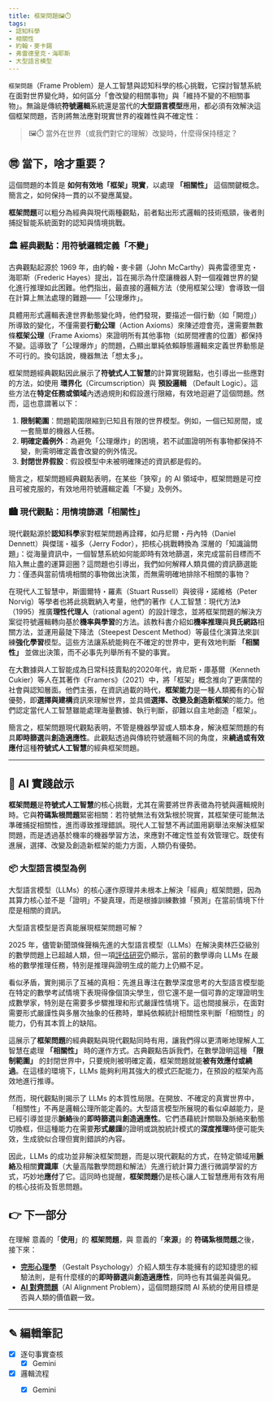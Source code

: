 ```yaml
---
title: 框架問題🖼️⏱️
tags:
- 認知科學
- 相關性
- 約翰・麥卡錫
- 弗雷德里克・海耶斯
- 大型語言模型
---
```


`框架問題`（Frame Problem）是人工智慧與認知科學的核心挑戰，它探討智慧系統在面對世界變化時，如何區分「會改變的相關事物」與「維持不變的不相關事物」。無論是傳統**符號邏輯**系統還是當代的**大型語言模型**應用，都必須有效解決這個框架問題，否則將無法應對現實世界的複雜性與不確定性：

> 🖼️⏱️ 當外在世界（或我們對它的理解）改變時，什麼得保持穩定？

## ㉄ 當下，啥才重要？

這個問題的本質是 **如何有效地「框架」現實**，以處理 **「相關性」** 這個關鍵概念。簡言之，如何保持一貫的以不變應萬變。

**框架問題**可以粗分為經典與現代兩種觀點，前者點出形式邏輯的技術瓶頸，後者則捕捉智能系統面對的認知與情境挑戰。

### 🏛️ 經典觀點：用符號邏輯定義「不變」

古典觀點起源於 1969 年，由約翰・麥卡錫（John McCarthy）與弗雷德里克・海耶斯（Frederic Hayes）提出，旨在揭示為什麼讓機器人對一個複雜世界的變化進行推理如此困難。他們指出，最直接的邏輯方法（使用框架公理）會導致一個在計算上無法處理的難題——「公理爆炸」。

具體用形式邏輯表達世界動態變化時，他們發現，要描述一個行動（如「開燈」）所導致的變化，不僅需要**行動公理**（Action Axioms）來陳述燈會亮，還需要無數條**框架公理**（Frame Axioms）來證明所有其他事物（如房間裡書的位置）都保持不變。這導致了「公理爆炸」的問題，凸顯出單純依賴靜態邏輯來定義世界動態是不可行的。換句話說，機器無法「想太多」。

框架問題經典觀點因此展示了**符號式人工智慧**的計算實現難點，也引導出一些應對的方法，如使用 **環界化**（Circumscription）與 **預設邏輯** （Default Logic）。這些方法在**特定任務或領域**內透過規則和假設進行限縮，有效地迴避了這個問題。然而，這也意謂著以下：

1. **限制範圍**：問題範圍限縮到已知且有限的世界模型。例如，一個已知房間，或一套簡單的機器人任務。
2. **明確定義例外**：為避免「公理爆炸」的困境，若不試圖證明所有事物都保持不變，則需明確定義會改變的例外情況。
3. **封閉世界假設**：假設模型中未被明確陳述的資訊都是假的。

簡言之，框架問題經典觀點表明，在某些「狹窄」的 AI 領域中，框架問題是可控且可被克服的，有效地用符號邏輯定義「不變」及例外。

### 🏙️ 現代觀點：用情境篩選「相關性」

現代觀點源於**認知科學**家對框架問題再詮釋，如丹尼爾・丹內特（Daniel Dennett）與傑瑞・福多（Jerry Fodor），把核心挑戰轉換為
深層的「知識論問題」：從海量資訊中，一個智慧系統如何能即時有效地篩選，來完成當前目標而不陷入無止盡的運算迴圈？這問題也引導出，我們如何解釋人類具備的資訊篩選能力：僅憑與當前情境相關的事物做出決策，而無需明確地排除不相關的事物？

在現代人工智慧中，斯圖爾特・羅素（Stuart Russell）與彼得・諾維格（Peter Norvig）等學者也將此挑戰納入考量，他們的著作《人工智慧：現代方法》（1995）推廣**理性代理人**（rational agent）的設計理念，並將框架問題的解決方案從符號邏輯轉向基於**機率與學習**的方法。該教科書介紹如**機率推理**與**貝氏網路**相關方法，並運用最陡下降法（Steepest Descent Method）等最佳化演算法來訓練**強化學習**模型。這些方法讓系統能夠在不確定的世界中，更有效地判斷 **「相關性」** 並做出決策，而不必事先列舉所有不變的事實。

在大數據與人工智能成為日常科技賣點的2020年代，肯尼斯・庫基爾（Kenneth Cukier）等人在其著作《Framers》（2021）中，將「框架」概念推向了更廣闊的社會與認知層面。他們主張，在資訊過載的時代，**框架能力**是一種人類獨有的心智優勢，即**選擇與建構**資訊來理解世界，並具備**選擇、改變及創造新框架**的能力。他們認定當代人工智慧雖能處理海量數據、執行判斷，卻難以自主地創造「框架」。

簡言之，框架問題現代觀點表明，不管是機器學習或人類本身，解決框架問題的有具**即時篩選**與**創造適應性**。此觀點透過與傳統符號邏輯不同的角度，來**繞過或有效應付**這種**符號式人工智慧**的經典框架問題。

---
## 📌 AI 實踐啟示

**框架問題**是**符號式人工智慧**的核心挑戰，尤其在需要將世界表徵為符號與邏輯規則時。它與**符碼紮根問題**緊密相關：若符號無法有效紮根於現實，其框架便可能無法準確捕捉相關性，進而導致推理錯誤。現代人工智慧不再試圖用窮舉法來解決框架問題，而是透過基於機率的機器學習方法，來應對不確定性並有效管理它。既使有進展，選擇、改變及創造新框架的能力方面，人類仍有優勢。

### 📦 大型語言模型為例

大型語言模型（LLMs）的核心運作原理并未根本上解決「經典」框架問題，因為其算力核心並不是「證明」不變真理，而是根據訓練數據「預測」在當前情境下什麼是相關的資訊。

大型語言模型是否真能展現框架問題可解？

2025 年，儘管新聞頭條聲稱先進的大型語言模型（LLMs）在解決奧林匹亞級別的數學問題上已超越人類，但一項[評估研究](https://arxiv.org/abs/2503.21934)仍顯示，當前的數學導向 LLMs 在嚴格的數學推理任務，特別是推理與證明生成的能力上仍顯不足。

看似矛盾，實則揭示了互補的真相：先進且專注在數學深度思考的大型語言模型能在特定的數學考試情境下表現得像個頂尖學生，但它還不是一個可靠的定理證明生成數學家，特別是在需要多步驟推理和形式嚴謹性情境下。這也間接展示，在面對需要形式嚴謹性與多層次抽象的任務時，單純依賴統計相關性來判斷「相關性」的能力，仍有其本質上的缺陷。

這展示了**框架問題**的經典觀點與現代觀點同時有用，讓我們得以更清晰地理解人工智慧在處理 **「相關性」** 時的運作方式。古典觀點告訴我們，在數學證明這種 **「限制範圍」** 的封閉世界中，只要規則被明確定義，框架問題就能**被有效應付或繞過**。在這樣的環境下，LLMs 能夠利用其強大的模式匹配能力，在預設的框架內高效地進行推導。

然而，現代觀點則揭示了 LLMs 的本質性局限。在開放、不確定的真實世界中，「相關性」不再是邏輯公理所能定義的。大型語言模型所展現的看似卓越能力，是已經引導並提示**脈絡**後的**即時篩選**與**創造適應性**。它們憑藉統計關聯及脈絡來動態切換框，但這種能力在需要**形式嚴謹**的證明或跳脫統計模式的**深度推理**時便可能失效，生成貌似合理但實則錯誤的內容。

因此，LLMs 的成功並非解決框架問題，而是以現代觀點的方式，在特定領域用**脈絡**及相關**資識庫**（大量高階數學問題和解法）先進行統計算力進行微調學習的方式，巧妙地**應付**了它。這同時也提醒，**框架問題**仍是核心讓人工智慧應用有效有用的核心技術及哲思問題。


## 👉 下一部分

在理解 意義的「**使用**」的 **框架問題**，與 意義的「**來源**」的 **符碼紮根問題**之後， 接下來：
* **[完形心理學](01-05-Gestalt_Psychology.zh-hant)** （Gestalt Psychology）介紹人類生存本能擁有的認知捷思的經驗法則，是有什麼樣的的**即時篩選**與**創造適應性**，同時也有其偏差與偏見。
* **[AI 對齊問題](https://www.google.com/search?q=05-02-AI_alignment.zh-hant)**（AI Alignment Problem），這個問題探問 AI 系統的使用目標是否與人類的價值觀一致。

***

## ✎ 編輯筆記

- [x] 逐句事實查核 
	- [x] Gemini 
- [x] 邏輯流程
	- [x] Gemini 

